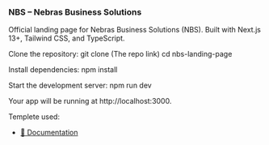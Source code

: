 ### NBS – Nebras Business Solutions

Official landing page for Nebras Business Solutions (NBS). Built with Next.js 13+, Tailwind CSS, and TypeScript.

Clone the repository:
git clone (The repo link)
cd nbs-landing-page

Install dependencies:
npm install

Start the development server:
npm run dev

Your app will be running at http://localhost:3000.

Templete used:
- [🔌 Documentation](https://nextjstemplates.com/docs)



